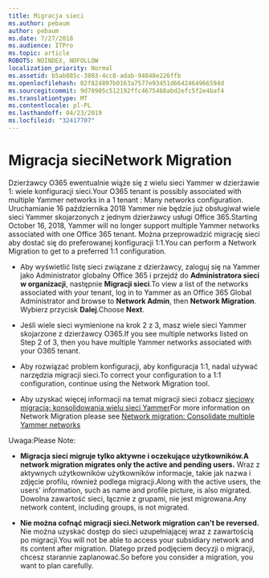 ```yaml
---
title: Migracja sieci
ms.author: pebaum
author: pebaum
ms.date: 7/27/2018
ms.audience: ITPro
ms.topic: article
ROBOTS: NOINDEX, NOFOLLOW
localization_priority: Normal
ms.assetid: b5ab885c-3803-4cc8-adab-94848e226ffb
ms.openlocfilehash: 02f824897b0163a7577e93451d6642464966594d
ms.sourcegitcommit: 9d78905c512192ffc4675468abd2efc5f2e4baf4
ms.translationtype: MT
ms.contentlocale: pl-PL
ms.lasthandoff: 04/23/2019
ms.locfileid: "32417707"
---
```

# <a name="network-migration"></a><span data-ttu-id="0a05d-102">Migracja sieci</span><span class="sxs-lookup"><span data-stu-id="0a05d-102">Network Migration</span></span>

<span data-ttu-id="0a05d-103">Dzierżawcy O365 ewentualnie wiąże się z wielu sieci Yammer w dzierżawie 1: wiele konfiguracji sieci.</span><span class="sxs-lookup"><span data-stu-id="0a05d-103">Your O365 tenant is possibly associated with multiple Yammer networks in a 1 tenant : Many networks configuration.</span></span> <span data-ttu-id="0a05d-104">Uruchamianie 16 października 2018 Yammer nie będzie już obsługiwał wiele sieci Yammer skojarzonych z jednym dzierżawcy usługi Office 365.</span><span class="sxs-lookup"><span data-stu-id="0a05d-104">Starting October 16, 2018, Yammer will no longer support multiple Yammer networks associated with one Office 365 tenant.</span></span> <span data-ttu-id="0a05d-105">Można przeprowadzić migrację sieci aby dostać się do preferowanej konfiguracji 1:1.</span><span class="sxs-lookup"><span data-stu-id="0a05d-105">You can perform a Network Migration to get to a preferred 1:1 configuration.</span></span>
  
- <span data-ttu-id="0a05d-106">Aby wyświetlić listę sieci związane z dzierżawcy, zaloguj się na Yammer jako Administrator globalny Office 365 i przejdź do **Administratora sieci w organizacji**, następnie **Migracji sieci**.</span><span class="sxs-lookup"><span data-stu-id="0a05d-106">To view a list of the networks associated with your tenant, log in to Yammer as an Office 365 Global Administrator and browse to **Network Admin**, then **Network Migration**.</span></span> <span data-ttu-id="0a05d-107">Wybierz przycisk **Dalej**.</span><span class="sxs-lookup"><span data-stu-id="0a05d-107">Choose **Next**.</span></span>
    
- <span data-ttu-id="0a05d-108">Jeśli wiele sieci wymienione na krok 2 z 3, masz wiele sieci Yammer skojarzone z dzierżawcy O365.</span><span class="sxs-lookup"><span data-stu-id="0a05d-108">If you see multiple networks listed on Step 2 of 3, then you have multiple Yammer networks associated with your O365 tenant.</span></span>
    
- <span data-ttu-id="0a05d-109">Aby rozwiązać problem konfiguracji, aby konfiguracja 1:1, nadal używać narzędzia migracji sieci.</span><span class="sxs-lookup"><span data-stu-id="0a05d-109">To correct your configuration to a 1:1 configuration, continue using the Network Migration tool.</span></span>
    
- <span data-ttu-id="0a05d-110">Aby uzyskać więcej informacji na temat migracji sieci zobacz [sieciowy migracją: konsolidowania wielu sieci Yammer](https://support.office.com/article/a22c1b20-9231-4ce2-a916-392b1056d002)</span><span class="sxs-lookup"><span data-stu-id="0a05d-110">For more information on Network Migration please see [Network migration: Consolidate multiple Yammer networks](https://support.office.com/article/a22c1b20-9231-4ce2-a916-392b1056d002)</span></span>
    
<span data-ttu-id="0a05d-111">Uwaga:</span><span class="sxs-lookup"><span data-stu-id="0a05d-111">Please Note:</span></span>
  
- <span data-ttu-id="0a05d-112">**Migracja sieci migruje tylko aktywne i oczekujące użytkowników.**</span><span class="sxs-lookup"><span data-stu-id="0a05d-112">**A network migration migrates only the active and pending users.**</span></span> <span data-ttu-id="0a05d-113">Wraz z aktywnych użytkowników użytkowników informacje, takie jak nazwa i zdjęcie profilu, również podlega migracji.</span><span class="sxs-lookup"><span data-stu-id="0a05d-113">Along with the active users, the users' information, such as name and profile picture, is also migrated.</span></span> <span data-ttu-id="0a05d-114">Dowolna zawartość sieci, łącznie z grupami, nie jest migrowana.</span><span class="sxs-lookup"><span data-stu-id="0a05d-114">Any network content, including groups, is not migrated.</span></span> 
    
- <span data-ttu-id="0a05d-115">**Nie można cofnąć migracji sieci.**</span><span class="sxs-lookup"><span data-stu-id="0a05d-115">**Network migration can't be reversed.**</span></span> <span data-ttu-id="0a05d-116">Nie można uzyskać dostęp do sieci uzupełniającej wraz z zawartością po migracji.</span><span class="sxs-lookup"><span data-stu-id="0a05d-116">You will not be able to access your subsidiary network and its content after migration.</span></span> <span data-ttu-id="0a05d-117">Dlatego przed podjęciem decyzji o migracji, chcesz starannie zaplanować.</span><span class="sxs-lookup"><span data-stu-id="0a05d-117">So before you consider a migration, you want to plan carefully.</span></span> 
    

